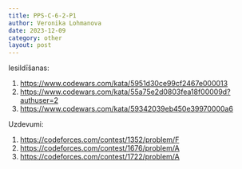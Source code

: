 ```yaml
---
title: PPS-C-6-2-P1
author: Veronika Lohmanova
date: 2023-12-09
category: other
layout: post
---
```

Iesildīšanas:
1. https://www.codewars.com/kata/5951d30ce99cf2467e000013
2. https://www.codewars.com/kata/55a75e2d0803fea18f00009d?authuser=2
3. https://www.codewars.com/kata/59342039eb450e39970000a6

Uzdevumi:
1. https://codeforces.com/contest/1352/problem/F
2. https://codeforces.com/contest/1676/problem/A
3. https://codeforces.com/contest/1722/problem/A
